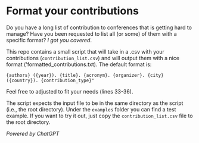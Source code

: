 # Format your contributions
Do you have a long list of contribution to conferences that is getting hard to manage? Have you been requested to list all (or some) of them with a specific format? _I got you covered_.

This repo contains a small script that will take in a .csv with your contributions (`contribution_list.csv`) and will output them with a nice format ('formatted_contributions.txt). The default format is:

`{authors} ({year}). {title}. {acronym}. {organizer}. {city} ({country}). {contribution_type}"`

Feel free to adjusted to fit your needs (lines 33-36).

The script expects the input file to be in the same directory as the script (i.e., the root directory). Under the `examples` folder you can find a test example. If you want to try it out, just copy the `contribution_list.csv` file to the root directory.


_Powered by ChatGPT_
